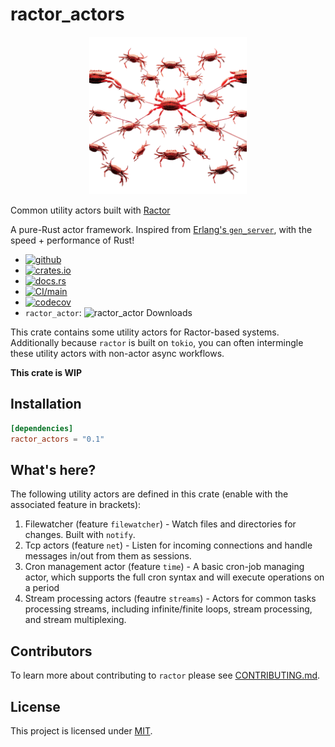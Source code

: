 # ractor_actors

<p align="center">
    <img src="https://raw.githubusercontent.com/slawlor/ractor/main/docs/ractor_logo.svg" width="50%" /> 
</p>

Common utility actors built with [Ractor](https://github.com/slawlor/ractor)

A pure-Rust actor framework. Inspired from [Erlang's `gen_server`](https://www.erlang.org/doc/man/gen_server.html), with the speed + performance of Rust!

* [<img alt="github" src="https://img.shields.io/badge/github-slawlor/ractor_actors-8da0cb?style=for-the-badge&labelColor=555555&logo=github" height="20">](https://github.com/slawlor/ractor_actors)
* [<img alt="crates.io" src="https://img.shields.io/crates/v/ractor_actors.svg?style=for-the-badge&color=fc8d62&logo=rust" height="20">](https://crates.io/crates/ractor_actors)
* [<img alt="docs.rs" src="https://img.shields.io/badge/docs.rs-ractor_actors-66c2a5?style=for-the-badge&labelColor=555555&logo=docs.rs" height="20">](https://docs.rs/ractor_actors)
* [![CI/main](https://github.com/slawlor/ractor_actors/actions/workflows/ci.yaml/badge.svg?branch=main)](https://github.com/slawlor/ractor_actors/actions/workflows/ci.yaml)
* [![codecov](https://codecov.io/gh/slawlor/ractor_actors/branch/main/graph/badge.svg?token=61AGYYPWBA)](https://codecov.io/gh/slawlor/ractor_actors)
* `ractor_actor`: ![ractor_actor Downloads](https://img.shields.io/crates/d/ractor_actors.svg)

This crate contains some utility actors for Ractor-based systems. Additionally because `ractor` is built on `tokio`,
you can often intermingle these utility actors with non-actor async workflows.

**This crate is WIP**

## Installation

```toml
[dependencies]
ractor_actors = "0.1"
```

## What's here?

The following utility actors are defined in this crate (enable with the associated feature in brackets):

1. Filewatcher (feature `filewatcher`) - Watch files and directories for changes. Built with `notify`.
2. Tcp actors (feature `net`) - Listen for incoming connections and handle messages in/out from them as sessions.
3. Cron management actor (feature `time`) - A basic cron-job managing actor, which supports the full cron syntax and will execute operations on a period
4. Stream processing actors (feautre `streams`) - Actors for common tasks processing streams, including infinite/finite loops, stream processing, and stream multiplexing.

## Contributors

To learn more about contributing to `ractor` please see [CONTRIBUTING.md](https://github.com/slawlor/ractor_actors/blob/main/CONTRIBUTING.md).

## License

This project is licensed under [MIT](https://github.com/slawlor/ractor_actors/blob/main/LICENSE).
